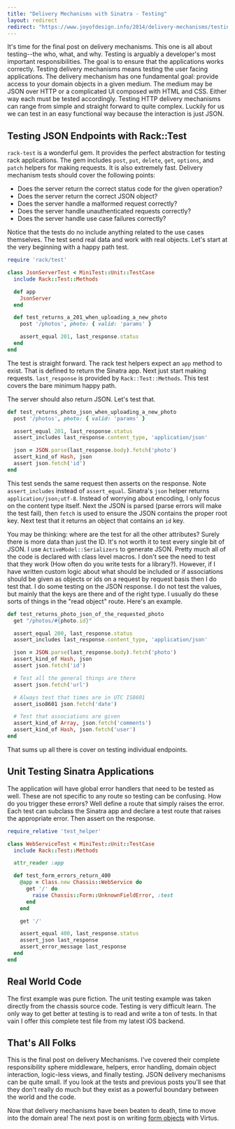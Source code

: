 ```yaml
---
title: "Delivery Mechanisms with Sinatra - Testing"
layout: redirect
redirect: "https://www.joyofdesign.info/2014/delivery-mechanisms/testing/"
---
```


It's time for the final post on delivery mechanisms. This one is all
about testing--the who, what, and why. Testing is arguably a
developer's most important responsibilities. The goal is to ensure
that the applications works correctly. Testing delivery mechanisms
means testing the user facing applications. The delivery mechanism has
one fundamental goal: provide access to your domain objects in a given
medium. The medium may be JSON over HTTP or a complicated UI
composed with HTML and CSS. Either way each must be tested
accordingly. Testing HTTP delivery mechanisms can range from simple
and straight forward to quite complex. Luckily for us we can test in
an easy functional way because the interaction is just JSON.

## Testing JSON Endpoints with Rack::Test

`rack-test` is a wonderful gem. It provides the perfect abstraction
for testing rack applications. The gem includes `post`, `put`,
`delete`, `get`, `options`, and `patch` helpers for making
requests. It is also extremely fast. Delivery mechanism tests should
cover the following points:

* Does the server return the correct status code for the given
  operation?
* Does the server return the correct JSON object?
* Does the server handle a malformed request correctly?
* Does the server handle unauthenticated requests correctly?
* Does the server handle use case failures correctly?

Notice that the tests do no include anything related to the use cases
themselves. The test send real data and work with real objects. Let's
start at the very beginning with a happy path test.

```ruby
require 'rack/test'

class JsonServerTest < MiniTest::Unit::TestCase
  include Rack::Test::Methods

  def app
    JsonServer
  end

  def test_returns_a_201_when_uploading_a_new_photo
    post '/photos', photo: { valid: 'params' }

    assert_equal 201, last_response.status
  end
end
```

The test is straight forward. The rack test helpers expect an `app`
method to exist. That is defined to return the Sinatra app. Next just
start making requests. `last_response` is provided by
`Rack::Test::Methods`. This test covers the bare minimum happy path.

The server should also return JSON. Let's test that.

```ruby
def test_returns_photo_json_when_uploading_a_new_photo
  post '/photos', photo: { valid: 'params' }

  assert_equal 201, last_response.status
  assert_includes last_response.content_type, 'application/json'

  json = JSON.parse(last_response.body).fetch('photo')
  assert_kind_of Hash, json
  assert json.fetch('id')
end
```

This test sends the same request then asserts on the response. Note
`assert_includes` instead of `assert_equal`. Sinatra's `json` helper
returns `application/json;utf-8`. Instead of worrying about encoding, I
only focus on the content type itself. Next the JSON is parsed (parse
errors will make the test fail), then `fetch` is used to ensure the
JSON contains the proper root key. Next test that it returns an object
that contains an `id` key.

You may be thinking: where are the test for all the other attributes?
Surely there is more data than just the ID. It's not worth it to test
every single bit of JSON. I use `ActiveModel::Serializers` to generate
JSON. Pretty much all of the code is declared with class level macros.
I don't see the need to test that they work (How often do you write
tests for a library?). However, if I have written custom logic about
what should be included or if associations should be given as objects
or ids on a request by request basis then I do test that. I do some
testing on the JSON response. I do not test the values, but mainly
that the keys are there and of the right type. I usually do these
sorts of things in the "read object" route. Here's an example.

```ruby
def test_returns_photo_json_of_the_requested_photo
  get "/photos/#{photo.id}"

  assert_equal 200, last_response.status
  assert_includes last_response.content_type, 'application/json'

  json = JSON.parse(last_response.body).fetch('photo')
  assert_kind_of Hash, json
  assert json.fetch('id')

  # Test all the general things are there
  assert json.fetch('url')

  # Always test that times are in UTC IS8601
  assert_iso8601 json.fetch('date')

  # Test that associations are given
  assert_kind_of Array, json.fetch('comments')
  assert_kind_of Hash, json.fetch('user')
end
```

That sums up all there is cover on testing individual endpoints.

## Unit Testing Sinatra Applications

The application will have global error handlers that need to be tested
as well. These are not specific to any route so testing can be
confusing. How do you trigger these errors? Well define a route that
simply raises the error. Each test can subclass the Sinatra app and
declare a test route that raises the appropriate error. Then assert on
the response.

```ruby
require_relative 'test_helper'

class WebServiceTest < MiniTest::Unit::TestCase
  include Rack::Test::Methods

  attr_reader :app

  def test_form_errors_return_400
    @app = Class.new Chassis::WebService do
      get '/' do
        raise Chassis::Form::UnknownFieldError, :test
      end
    end

    get '/'

    assert_equal 400, last_response.status
    assert_json last_response
    assert_error_message last_response
  end
end
```

## Real World Code

The first example was pure fiction. The unit testing example was taken
directly from the chassis source code. Testing is very difficult
learn. The only way to get better at testing is to read and
write a ton of tests. In that vain I offer this complete test file
from my latest iOS backend.

<script src="https://gist.github.com/ahawkins/1cbc091a8174ec19d69d.js"></script>

## That's All Folks

This is the final post on delivery Mechanisms. I've covered their
complete responsibility sphere middleware, helpers, error handling,
domain object interaction, logic-less views, and finally testing. JSON
delivery mechanisms can be quite small. If you look at the tests and
previous posts you'll see that they don't really do much but they
exist as a powerful boundary between the world and the code.

Now that delivery mechanisms have been beaten to death, time to move
into the domain area! The next post is on writing [form
objects](/2014/01/form_objects_with_virtus/) with
Virtus.
